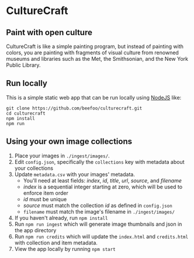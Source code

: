 # CultureCraft
## Paint with open culture

CultureCraft is like a simple painting program, but instead of painting with colors, you are painting with fragments of visual culture from renowned museums and libraries such as the Met, the Smithsonian, and the New York Public Library.

## Run locally

This is a simple static web app that can be run locally using [NodeJS](https://nodejs.org/en/) like:

```
git clone https://github.com/beefoo/culturecraft.git
cd culturecraft
npm install
npm run
```

## Using your own image collections

1. Place your images in `./ingest/images/`.
1. Edit `config.json`, specifically the `collections` key with metadata about your collections
1. Update `metadata.csv` with your images' metadata.
   - You'll need at least fields: _index_, _id_, _title_, _url_, _source_, and _filename_
   - _index_ is a sequential integer starting at zero, which will be used to enforce item order
   - _id_ must be unique
   - _source_ must match the collection _id_ as defined in `config.json`
   - `filename` must match the image's filename in `./ingest/images/`
1. If you haven't already, run `npm install`
1. Run `npm run ingest` which will generate image thumbnails and json in the app directory
1. Run `npm run credits` which will update the `index.html` and `credits.html` with collection and item metadata.
1. View the app locally by running `npm start`


